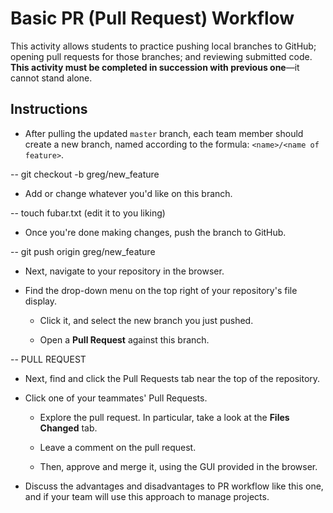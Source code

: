 # Basic PR (Pull Request) Workflow

This activity allows students to practice pushing local branches to GitHub; opening pull requests for those branches; and reviewing submitted code. **This activity must be completed in succession with previous one**—it cannot stand alone.

## Instructions

* After pulling the updated `master` branch, each team member should create a new branch, named according to the formula: `<name>/<name of feature>`.

-- git checkout -b greg/new_feature

* Add or change whatever you'd like on this branch.

-- touch fubar.txt (edit it to you liking)

* Once you're done making changes, push the branch to GitHub.

-- git push origin greg/new_feature

* Next, navigate to your repository in the browser.

* Find the drop-down menu on the top right of your repository's file display.

  * Click it, and select the new branch you just pushed.

  * Open a **Pull Request** against this branch.

-- PULL REQUEST

* Next, find and click the Pull Requests tab near the top of the repository.

* Click one of your teammates' Pull Requests.

  * Explore the pull request. In particular, take a look at the **Files Changed** tab.

  * Leave a comment on the pull request.

  * Then, approve and merge it, using the GUI provided in the browser.

* Discuss the advantages and disadvantages to PR workflow like this one, and if your team will use this approach to manage projects.

<!--stackedit_data:
eyJoaXN0b3J5IjpbMTgxOTUwNzkzOF19
-->